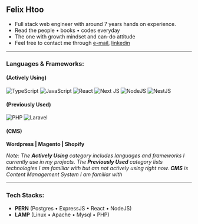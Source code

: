 ## Felix Htoo
- Full stack web engineer with around 7 years hands on experience.
- Read the people • books • codes everyday
- The one with growth mindset and can-do attitude
- Feel free to contact me through [e-mail], [linkedin]
  
---
### Languages & Frameworks: 

#### (Actively Using)
  
![TypeScript](https://img.shields.io/badge/typescript-%23007ACC.svg?style=for-the-badge&logo=typescript&logoColor=white)
![JavaScript](https://img.shields.io/badge/javascript-%23323330.svg?style=for-the-badge&logo=javascript&logoColor=%23F7DF1E)
![React](https://img.shields.io/badge/react-%2320232a.svg?style=for-the-badge&logo=react&logoColor=%2361DAFB)
![Next JS](https://img.shields.io/badge/Next-black?style=for-the-badge&logo=next.js&logoColor=white)
![NodeJS](https://img.shields.io/badge/node.js-6DA55F?style=for-the-badge&logo=node.js&logoColor=white)
![NestJS](https://img.shields.io/badge/nestjs-%23E0234E.svg?style=for-the-badge&logo=nestjs&logoColor=white)

#### (Previously Used)
![PHP](https://img.shields.io/badge/php-%23777BB4.svg?style=for-the-badge&logo=php&logoColor=white)
![Laravel](https://img.shields.io/badge/laravel-%23FF2D20.svg?style=for-the-badge&logo=laravel&logoColor=white)

#### (CMS)
**Wordpress | Magento | Shopify**


<i>Note: The **Actively Using** category includes languages and frameworks I currently use in my projects. The **Previously Used** category lists technologies I am familiar with but am not actively using right now. **CMS** is Content Management System I am familiar with</i>

---
### Tech Stacks: 
- **PERN** (Postgres • ExpressJS • React • NodeJS)
- **LAMP** (Linux • Apache • Mysql • PHP)


[e-mail]: mailto:felixhtoo30@gmail.com
[facebook]: //facebook.com/felixhtoo30
[linkedin]: //linkedin.com/in/felixhtoo30
[twitter]: //twitter.com/felixhtoo30

<!---
felixhtoo30/felixhtoo30 is a ✨ special ✨ repository because its `README.md` (this file) appears on your GitHub profile.
You can click the Preview link to take a look at your changes.
--->

